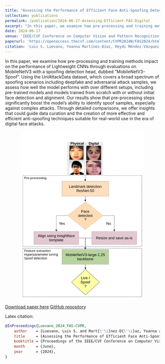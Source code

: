 ```yaml
---
title: "Assessing the Performance of Efficient Face Anti-Spoofing Detection Against Physical and Digital Presentation Attacks"
collection: publications
permalink: /publication/2024-06-17-Assessing-Efficient-FAS-Digital
excerpt: "In this paper, we examine how pre-processing and training methods impact on the performance of Lightweight CNNs through evaluations on MobileNetV3 with a spoofing detection head, dubbed ”MobileNetV3-Spoof”. Using the UniAttackData dataset, which covers a broad spectrum of spoofing scenarios including deepfake and adversarial attack samples, we assess how well the model performs with over different setups, including pre-trained models and models trained from scratch with or without initial face detection and alignment. Our results show that pre-processing steps significantly boost the model’s ability to identify spoof samples, especially against complex attacks. Through detailed comparisons, we offer insights that could guide data curation and the creation of more effective and efficient anti-spoofing techniques suitable for real-world use in the era of digital face attacks."
date: 2024-06-17
venue: 'IEEE/CVF Conference on Computer Vision and Pattern Recognition (CVPR) Workshops 2024'
paperurl: 'https://openaccess.thecvf.com/content/CVPR2024W/FAS2024/html/Luevano_Assessing_the_Performance_of_Efficient_Face_Anti-Spoofing_Detection_Against_Physical_CVPRW_2024_paper.html'
citation: 'Luis S. Luevano, Yoanna Martínez-Díaz, Heydi Méndez-Vázquez, Miguel Gonzalez-Mendoza, Davide Frey. "Assessing the Performance of Efficient Face Anti-Spoofing Detection Against Physical and Digital Presentation Attacks". Proceedings of the IEEE/CVF Conference on Computer Vision and Pattern Recognition (CVPR) Workshops, 2024, (to appear)'
---
```

In this paper, we examine how pre-processing and training methods impact on the performance of Lightweight CNNs through evaluations on MobileNetV3 with a spoofing detection head, dubbed ”MobileNetV3-Spoof”. Using the UniAttackData dataset, which covers a broad spectrum of spoofing scenarios including deepfake and adversarial attack samples, we assess how well the model performs with over different setups, including pre-trained models and models trained from scratch with or without initial face detection and alignment. Our results show that pre-processing steps significantly boost the model’s ability to identify spoof samples, especially against complex attacks. Through detailed comparisons, we offer insights that could guide data curation and the creation of more effective and efficient anti-spoofing techniques suitable for real-world use in the era of digital face attacks.

<div style="text-align: center"><img src="/images/publications/2024/FAS-digital/FAS-digital.png" width="400px" /></div>


[Download paper here](https://openaccess.thecvf.com/content/CVPR2024W/FAS2024/html/Luevano_Assessing_the_Performance_of_Efficient_Face_Anti-Spoofing_Detection_Against_Physical_CVPRW_2024_paper.html)
[GitHub repository](https://github.com/Inria-CENATAV-Tec/Assessing-Efficient-FAS-CVPR2024)

<!-- Recommended citation: Yoanna Martínez-Díaz, Heydi Méndez-Vázquez, Luis S. Luevano, Miguel Gonzalez-Mendoza; Proceedings of the IEEE/CVF Conference on Computer Vision and Pattern Recognition (CVPR) Workshops, 2023, pp. 6391-6401 -->

Latex citation:
~~~ BibTex
@InProceedings{Luevano_2024_FAS-CVPR,
    author    = {Luevano, Luis S. and Mart{\'\i}nez-D{\'\i}az, Yoanna and M\'endez-V\'azquez, Heydi and Gonzalez-Mendoza, Miguel and Frey, Davide},
    title     = {Assessing the Performance of Efficient Face Anti-Spoofing Detection Against Physical and Digital Presentation Attacks},
    booktitle = {Proceedings of the IEEE/CVF Conference on Computer Vision and Pattern Recognition (CVPR) Workshops},
    month     = {June},
    year      = {2024},
}
~~~
